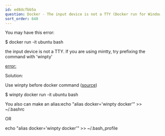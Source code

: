 ```yaml
---
id: ed8dcfbb5a
question: Docker - The input device is not a TTY (Docker run for Windows)
sort_order: 640
---
```


You may have this error:

$ docker run -it ubuntu bash

the input device is not a TTY. If you are using mintty, try prefixing the command with 'winpty'

[error:](about:blank)

Solution:

Use winpty before docker command ([source](https://stackoverflow.com/a/49965690))

$ winpty docker run -it ubuntu bash

You also can make an alias:echo "alias docker='winpty docker'" >> ~/.bashrc

OR

echo "alias docker='winpty docker'" >> ~/.bash_profile


